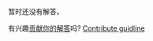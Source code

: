 
暂时还没有解答。

有兴趣[贡献你的解答](https://github.com/BFEdev/BFE.dev-solutions/blob/main/problem/get-DOM-tags_zh.md)吗? [Contribute guidline](https://github.com/BFEdev/BFE.dev-solutions#how-to-contribute)
